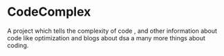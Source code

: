 # CodeComplex
A project which tells the complexity of code , and other information about code like optimization and blogs about dsa a many more things about coding.
